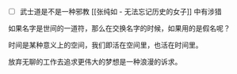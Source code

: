 - [ ] 武士道是不是一种邪教 
      [[张纯如 - 无法忘记历史的女子]] 中有涉猎

如果名字是世间的一道符，那么在交换名字的时候，如果用的是假名呢？

时间是某种意义上的空间，我们即活在空间里，也活在时间里。

放弃无聊的工作去追求更伟大的梦想是一种浪漫的诉求。


